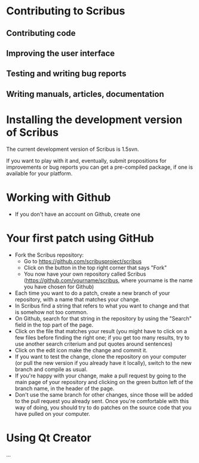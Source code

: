 # Contributing to Scribus

## Contributing code

## Improving the user interface

## Testing and writing bug reports

## Writing manuals, articles, documentation


# Installing the development version of Scribus

The current development version of Scribus is 1.5svn.

If you want to play with it and, eventually, submit propositions for improvements or bug reports you can get a pre-compiled package, if one is available for your platform.



# Working with Github

- If you don't have an account on Github, create one


# Your first patch using GitHub

- Fork the Scribus repository:
    - Go to https://github.com/scribusproject/scribus
    - Click on the button in the top right corner that says "Fork"
    - You now have your own repository called Scribus (https://github.com/yourname/scribus, where yourname is the name you have chosen for Github)
- Each time you want to do a patch, create a new branch of your repository, with a name that matches your change.
- In Scribus find a string that refers to what you want to change and that is somehow not too common.
- On Github, search for that string in the repository by using the "Search" field in the top part of the page.
- Click on the file that matches your result (you might have to click on a few files before finding the right one; if you get too many results, try to use another search criterium and put quotes around sentences)
- Click on the edit icon make the change and commit it.
- If you want to test the change, clone the repository on your computer (or pull the new version if you already have it locally), switch to the new branch and compile as usual.
- If you're happy with your change, make a pull request by going to the main page of your repository and clicking on the green button left of the branch name, in the header of the page.
- Don't use the same branch for other changes, since those will be added to the pull request you already sent.
Once you're comfortable with this way of doing, you should try to do patches on the source code that you have pulled on your computer.

# Using Qt Creator
...

